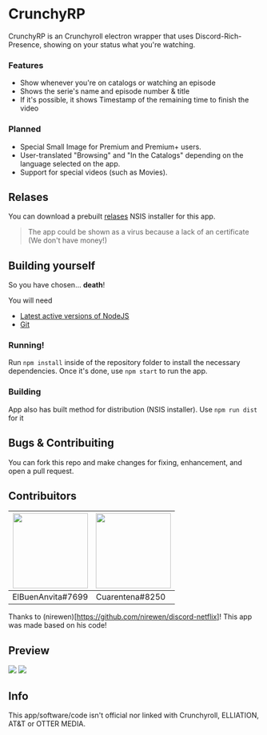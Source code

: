 # CrunchyRP

CrunchyRP is an Crunchyroll electron wrapper that uses Discord-Rich-Presence, showing on your status what you're watching. 

### Features
  - Show whenever you're on catalogs or watching an episode
  - Shows the serie's name and episode number & title
  - If it's possible, it shows Timestamp of the remaining time to finish the video

### Planned
  - Special Small Image for Premium and Premium+ users.
  - User-translated "Browsing" and "In the Catalogs" depending on the language selected on the app.
  - Support for special videos (such as Movies). 

## Relases
You can download a prebuilt [relases](https://github.com/ElBuenAnvita/CrunchyRP/releases) NSIS installer for this app.
> The app could be shown as a virus because a lack of an certificate (We don't have money!) 

## Building yourself
So you have chosen... __death__!

You will need
* [Latest active versions of NodeJS](https://nodejs.org/es/about/releases/)
* [Git](https://git-scm.com/downloads)

### Running!
Run `npm install` inside of the repository folder to install the necessary dependencies.
Once it's done, use `npm start` to run the app.
### Building
App also has built method for distribution (NSIS installer). Use `npm run dist` for it

## Bugs & Contribuiting
You can fork this repo and make changes for fixing, enhancement, and open a pull request.

## Contribuitors
| <img src="https://cdn.discordapp.com/avatars/331641970910953473/ab6342cb2ac00635094d6818d4ebe3b5.png?size=1024" width="150px;"/> | <img src="https://media.discordapp.net/attachments/517788082783911946/705833222600130670/rotate.png?width=475&height=475" width="150px"/> |
| ------ | ------ |
| ElBuenAnvita#7699<br> | Cuarentena#8250<br> |

Thanks to (nirewen)[https://github.com/nirewen/discord-netflix]! This app was made based on his code!

## Preview
<img src="https://cdn.discordapp.com/attachments/409599882559619082/705834006369009684/unknown.png">

<img src="https://media.discordapp.net/attachments/409599882559619082/705792153753747496/unknown.png">

## Info
This app/software/code isn't official nor linked with Crunchyroll, ELLIATION, AT&T or OTTER MEDIA.

